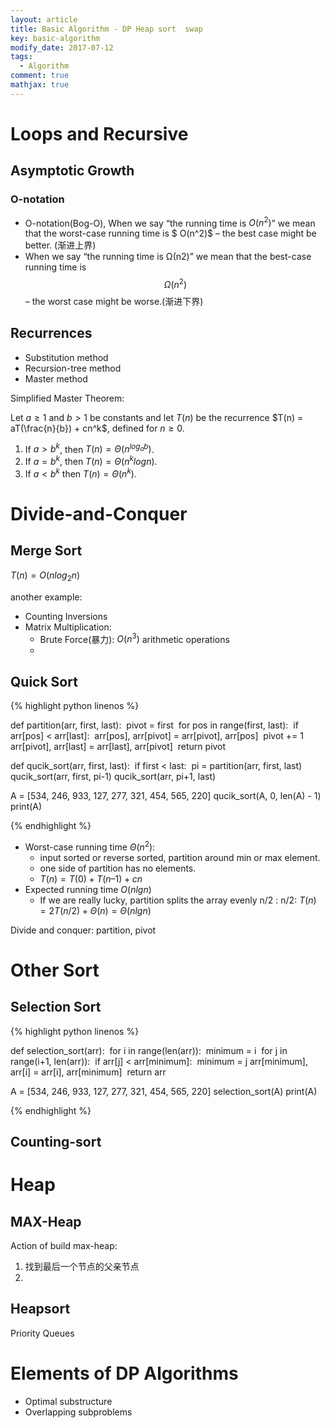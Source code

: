 ```yaml
---
layout: article
title: Basic Algorithm - DP Heap sort  swap 
key: basic-algorithm
modify_date: 2017-07-12
tags:
  - Algorithm
comment: true
mathjax: true
---
```


<!--more-->


# Loops and Recursive


## Asymptotic Growth

###  O-notation

- O-notation(Bog-O), When we say “the running time is $O(n^2)$” we mean that the worst-case running time is $ O(n^2)$ – the best case might be better. (渐进上界)
- When we say “the running time is Ω(n2)” we mean that the best-case running time is $$Ω(n^2)$$ – the worst case might be worse.(渐进下界)


## Recurrences

- Substitution method
- Recursion-tree method
- Master method

Simplified Master Theorem:

Let $a \geq 1$ and $b > 1$ be constants and let $T(n)$ be the recurrence $T(n) = aT(\frac{n}{b}) + cn^k$, defined for $n \geq 0$.

1. If $a > b^k$, then $T(n) = \Theta(n^ {log_{a}b})$.
2. If $a = b^k$, then $T(n) = \Theta(n^ k{logn})$.
3. If $a < b^k$ then $T(n) = \Theta(n^k)$.

# Divide-and-Conquer

## Merge Sort 

$T(n) = O(nlog_{2}n)$

another example:

- Counting Inversions
- Matrix Multiplication: 
  - Brute Force(暴力):  $O(n^3)$ arithmetic operations
  - 
## Quick Sort

{% highlight python linenos %}

def partition(arr, first, last):
​    pivot = first
​    for pos in range(first, last):
​        if arr[pos] < arr[last]:
​            arr[pos], arr[pivot] = arr[pivot], arr[pos]
​            pivot += 1
​    arr[pivot], arr[last] = arr[last], arr[pivot]
​    return pivot

def qucik_sort(arr, first, last):
​    if first < last:
​        pi = partition(arr, first, last)
​        qucik_sort(arr, first, pi-1)
​        qucik_sort(arr, pi+1, last)

A = [534, 246, 933, 127, 277, 321, 454, 565, 220]
qucik_sort(A, 0, len(A) - 1)
print(A)

{% endhighlight %}

- Worst-case running time $\Theta(n^2)$:
  - input sorted or reverse sorted, partition around min or max element.
  - one side of partition has no elements.
  - $T(n) = T(0) + T(n – 1) + cn$
- Expected running time $O(nlgn)$
  - If we are really lucky, partition splits the array evenly n/2 : n/2: $T(n) = 2T(n/2) + Θ(n) = Θ(n lg n)$

Divide and conquer: partition, pivot

#  Other Sort


##  Selection Sort

{% highlight python linenos %}

def selection_sort(arr):
​    for i in range(len(arr)):
​        minimum = i
​        for j in range(i+1, len(arr)):
​            if arr[j] < arr[minimum]:
​                minimum = j
​        arr[minimum], arr[i] = arr[i], arr[minimum]
​    return arr

A = [534, 246, 933, 127, 277, 321, 454, 565, 220]
selection_sort(A)
print(A)

{% endhighlight %}

##  Counting-sort

# Heap

## MAX-Heap

Action of build max-heap:

1. 找到最后一个节点的父亲节点
2. 

## Heapsort

Priority Queues

# Elements of DP Algorithms

- Optimal substructure
- Overlapping subproblems


